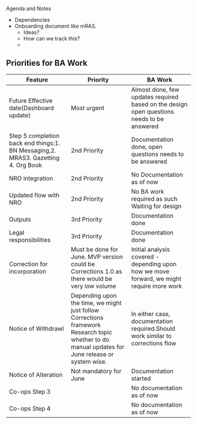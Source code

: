 Agenda and Notes

* Dependencies
* Onboarding document like mRAS. 
  - Ideas?
  - How can we track this?
  - 
## Priorities for BA Work

|Feature|	Priority |	BA Work |
|-------|----------|----------|
|Future Effective date(Dashboard update)| Most urgent |	Almost done, few updates required based on the design open questions needs to be answered |
| Step 5 completion back end things:1. BN Messaging,2. MRAS3. Gazetting 4. Org Book	 | 2nd Priority	| Documentation done, open questions needs to be answered |
| NRO integration | 	2nd Priority	| No Documentation as of now| 
| Updated flow with NRO	| 2nd Priority	| No BA work required as such Waiting for design | 
| Outputs | 	3rd Priority	| Documentation done| 
| Legal responsibilities| 	3rd Priority| 	Documentation done| 
| Correction for incorporation| 	Must be done for June. MVP version could be Corrections 1.0 as there would be very low volume| 	Initial analysis covered - depending upon how we move forward, we might require more work| 
| Notice of Withdrawl| 	Depending upon the time, we might just follow Corrections framework	Research topic whether to do manual updates for June release or system wise.|  In either case, documentation required.Should work similar to corrections flow | 
| Notice of Alteration| 	Not mandatory for June| 	Documentation started| 
| Co-ops Step 3	| | 	No documentation as of now| 
| Co-ops Step 4	| 	| No documentation as of now| 
